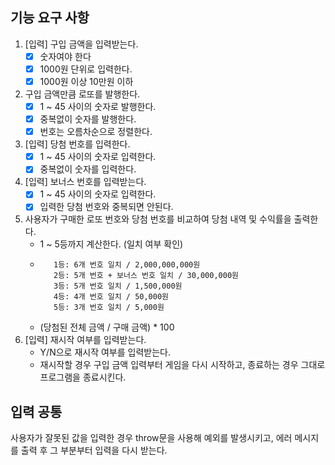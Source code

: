 ## 기능 요구 사항

1. [입력] 구입 금액을 입력받는다.
   - [x] 숫자여야 한다
   - [x] 1000원 단위로 입력한다.
   - [x] 1000원 이상 10만원 이하
2. 구입 금액만큼 로또를 발행한다.
   - [x] 1 ~ 45 사이의 숫자로 발행한다.
   - [x] 중복없이 숫자를 발행한다.
   - [x] 번호는 오름차순으로 정렬한다.
3. [입력] 당첨 번호를 입력한다.
   - [x] 1 ~ 45 사이의 숫자로 입력한다.
   - [x] 중복없이 숫자를 입력한다.
4. [입력] 보너스 번호를 입력받는다.
   - [x] 1 ~ 45 사이의 숫자로 입력한다.
   - [x] 입력한 당첨 번호와 중복되면 안된다.
5. 사용자가 구매한 로또 번호와 당첨 번호를 비교하여 당첨 내역 및 수익률을 출력한다.
   - 1 ~ 5등까지 계산한다. (일치 여부 확인)
   - ```
        1등: 6개 번호 일치 / 2,000,000,000원
        2등: 5개 번호 + 보너스 번호 일치 / 30,000,000원
        3등: 5개 번호 일치 / 1,500,000원
        4등: 4개 번호 일치 / 50,000원
        5등: 3개 번호 일치 / 5,000원
     ```
   - (당첨된 전체 금액 / 구매 금액) \* 100
6. [입력] 재시작 여부를 입력받는다.
   - Y/N으로 재시작 여부를 입력받는다.
   - 재시작할 경우 구입 금액 입력부터 게임을 다시 시작하고, 종료하는 경우 그대로 프로그램을 종료시킨다.

## 입력 공통

사용자가 잘못된 값을 입력한 경우 throw문을 사용해 예외를 발생시키고, 에러 메시지를 출력 후 그 부분부터 입력을 다시 받는다.
